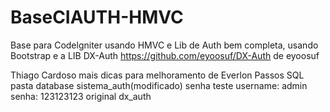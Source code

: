 BaseCIAUTH-HMVC
===============

Base para Codelgniter usando HMVC e Lib de Auth bem completa,
usando Bootstrap e a LIB DX-Auth https://github.com/eyoosuf/DX-Auth 
de eyoosuf 

Thiago Cardoso mais dicas para melhoramento de Everlon Passos
SQL pasta database
sistema_auth(modificado) 
senha teste
username: admin senha: 123123123
original 
dx_auth


